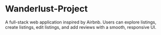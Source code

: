 # Wanderlust-Project
A full-stack web application inspired by Airbnb. Users can explore listings, create listings, edit listings, and add reviews with a smooth, responsive UI.
